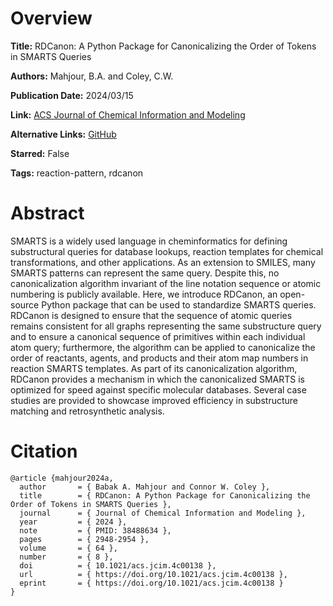 # Overview
**Title:**
RDCanon: A Python Package for Canonicalizing the Order of Tokens in SMARTS Queries

**Authors:**
Mahjour, B.A. and Coley, C.W.

**Publication Date:**
2024/03/15

**Link:**
[ACS Journal of Chemical Information and Modeling](https://pubs.acs.org/doi/10.1021/acs.jcim.4c00138)

**Alternative Links:**
[GitHub](https://github.com/coleygroup/rdcanon)

**Starred:**
False

**Tags:**
reaction-pattern, rdcanon


# Abstract
SMARTS is a widely used language in cheminformatics for defining substructural queries for database lookups, reaction templates for chemical transformations, and other applications.
As an extension to SMILES, many SMARTS patterns can represent the same query.
Despite this, no canonicalization algorithm invariant of the line notation sequence or atomic numbering is publicly available.
Here, we introduce RDCanon, an open-source Python package that can be used to standardize SMARTS queries.
RDCanon is designed to ensure that the sequence of atomic queries remains consistent for all graphs representing the same substructure query and to ensure a canonical sequence of primitives within each individual atom query; furthermore, the algorithm can be applied to canonicalize the order of reactants, agents, and products and their atom map numbers in reaction SMARTS templates.
As part of its canonicalization algorithm, RDCanon provides a mechanism in which the canonicalized SMARTS is optimized for speed against specific molecular databases.
Several case studies are provided to showcase improved efficiency in substructure matching and retrosynthetic analysis.


# Citation
```
@article {mahjour2024a,
  author       = { Babak A. Mahjour and Connor W. Coley },
  title        = { RDCanon: A Python Package for Canonicalizing the Order of Tokens in SMARTS Queries },
  journal      = { Journal of Chemical Information and Modeling },
  year         = { 2024 },
  note         = { PMID: 38488634 },
  pages        = { 2948-2954 },
  volume       = { 64 },
  number       = { 8 },
  doi          = { 10.1021/acs.jcim.4c00138 },
  url          = { https://doi.org/10.1021/acs.jcim.4c00138 },
  eprint       = { https://doi.org/10.1021/acs.jcim.4c00138 }
}
```
